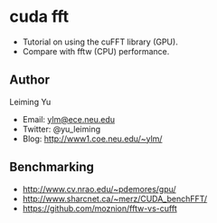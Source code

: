 # cuda fft
* Tutorial on using the cuFFT library (GPU).
* Compare with fftw (CPU) performance. 

## Author
Leiming Yu
* Email: ylm@ece.neu.edu
* Twitter: @yu_leiming
* Blog: http://www1.coe.neu.edu/~ylm/


## Benchmarking
* http://www.cv.nrao.edu/~pdemores/gpu/
* http://www.sharcnet.ca/~merz/CUDA_benchFFT/
* https://github.com/moznion/fftw-vs-cufft

